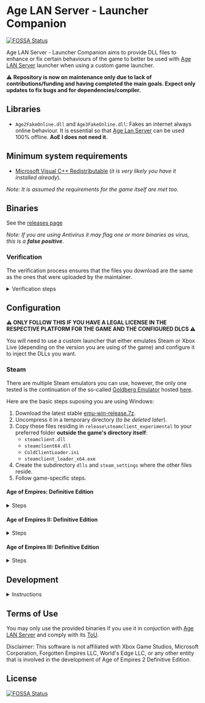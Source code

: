# Age LAN Server - Launcher Companion
[![FOSSA Status](https://app.fossa.com/api/projects/git%2Bgithub.com%2Fluskaner%2FageLANServerLauncherCompanion.svg?type=shield)](https://app.fossa.com/projects/git%2Bgithub.com%2Fluskaner%2FageLANServerLauncherCompanion?ref=badge_shield)


Age LAN Server - Launcher Companion aims to provide DLL files to enhance or fix certain behaviours of the game to better be used with [Age LAN Server](https://github.com/luskaner/ageLANServer) launcher when using a custom game launcher.

⚠️ **Repository is now on maintenance only due to lack of contributions/funding and having completed the main goals. Expect only updates to fix bugs and for dependencies/compiler.**

## Libraries

* `Age2FakeOnline.dll` and `Age3FakeOnline.dll`: Fakes an internet always online behaviour. It is essential so that [Age Lan Server](https://github.com/luskaner/ageLANServer) can be used 100% offline. **AoE I does not need it**.

## Minimum system requirements

* [Microsoft Visual C++ Redistributable](https://aka.ms/vs/17/release/vc_redist.x64.exe) (*it is very likely you have it installed already*).

*Note: It is assumed the requirements for the game itself are met too*.

## Binaries

See the [releases page](https://github.com/luskaner/ageLANServerLauncherCompanion/releases)

*Note: If you are using Antivirus it may flag one or more binaries as virus, this is a **false positive***.

### Verification

The verification process ensures that the files you download are the same as the ones that were uploaded by the
maintainer.

<details>
    <summary>Verification steps</summary>

1. Check the release tag is verified with the committer's signature key (*as all commits must be*).
2. Download the ```..._checksums_vA.B.C.D.txt``` and ```..._checksums_vA.B.C.D.txt.sig``` files.
3. Import the [release public key](release_public.key) and import it to your keyring if you haven't already.
4. Verify the ```..._checksums_vA.B.C.D.txt``` file with the ```..._checksums_vA.B.C.D.txt.sig``` file.
5. Verify the SHA-256 checksum list inside ```..._checksums_vA.B.C.D.txt``` with the downloaded archives.

</details>

## Configuration

**⚠️ ONLY FOLLOW THIS IF YOU HAVE A LEGAL LICENSE IN THE RESPECTIVE PLATFORM FOR THE GAME AND THE CONFIGURED DLCS ⚠️**

You will need to use a custom launcher that either emulates Steam or Xbox Live (depending on the version you are using of the game) and configure it to inject the DLLs you want.

### Steam

There are multiple Steam emulators you can use, however, the only one tested is the continuation of the so-called [Goldberg Emulator](https://gitlab.com/Mr_Goldberg/goldberg_emulator) hosted [here](https://github.com/Detanup01/gbe_fork).

Here are the basic steps suposing you are using Windows:
1. Download the latest stable [emu-win-release.7z](https://github.com/Detanup01/gbe_fork/releases/latest/download/emu-win-release.7z).
2. Uncompress it in a temporary directory (*to be deleted later*).
3. Copy these files residing in `release\steamclient_experimental` to your preferred folder **outside the game's directory itself**:
   * `steamclient.dll`
   * `steamclient64.dll`
   * `ColdClientLoader.ini`
   * `steamclient_loader_x64.exe`
4. Create the subdirectory `dlls` and `steam_settings` where the other files reside.
5. Follow game-specific steps.

#### Age of Empires: Definitive Edition

<details>
    <summary>Steps</summary>

1. Modify `ColdClientLoader.ini` and set the following values:
   * `[SteamClient]`:
     * `Exe`:  `Drive:\Path\To\SteamLibrary\steamapps\common\AoEDE\AoEDE_s.exe`.
     * `AppId`: 1017900.
2. Create `steam_settings\supported_languages.txt` with notepad and copy the following text as-is:
```text
english
french
italian
german
japanese
koreana
brazilian
russian
schinese
latam
tchinese
vietnamese
spanish
```
3. Create `steam_settings\achievements.json` with notepad and copy the following text as-is:
```json
[{"name": "ROMA_VICTRIX"}, {"name": "VENI_VIDI_VICI"}, {"name": "IMPERIAL_PEACE"}, {"name": "THE_ELEPHANT_IN_THE_ROME"}, {"name": "PUNIC_ATTACK"}, {"name": "HITTITE_BABY_ONE_MORE_TIME"}, {"name": "PHARAOH"}, {"name": "SMOKING_ZIGGURATS"}, {"name": "EPIC"}, {"name": "BIG_IN_JAPAN"}, {"name": "HOMES"}, {"name": "TOWERS_OF_BABEL"}, {"name": "RISE_AND_WALL"}, {"name": "NOT_THAT_IM_KEEPING_COUNT"}, {"name": "HUN_IS_THAT_YOU"}, {"name": "HERACLES"}, {"name": "ARTEMIS"}, {"name": "PARTHIAN_SHOT"}, {"name": "21ST_CENTURY"}, {"name": "AXE_TO_GRIND"}, {"name": "CUTE_CATS"}, {"name": "THE_CHOSEN_ONES"}, {"name": "DANCING_CHARIOTS"}, {"name": "MINOAN_COMPIES"}, {"name": "SCYTHESEEING"}, {"name": "SYNTAGMA"}, {"name": "WOLOLO"}, {"name": "EYE_OF_HORUS"}, {"name": "LOSING_YOUR_RELIGION"}, {"name": "ATLAS"}, {"name": "FEET_ON_THE_GROUND"}, {"name": "EYE_IN_THE_SKY"}, {"name": "ASSASSIN"}, {"name": "PERSEUS"}, {"name": "COINAGE"}, {"name": "QUARRY"}, {"name": "WOODSTOCK"}, {"name": "PEPPERONI_PIZZA"}, {"name": "MARVELOUS"}, {"name": "ARCHIMEDES"}, {"name": "PEGASUS"}, {"name": "STATE_OF_THE_ARTIFACT"}, {"name": "RUIN_THEM_ALL"}, {"name": "RES_PUBLICA"}]
```
4. Create `steam_settings\configs.user.ini` with notepad and copy the following text:
```ini
[user::general]
# Fill your account name as you would normally see.
account_name=
# Fill with your real steamid or leave empty for it to be auto-generated.
account_steamid=
# Choose one from steam_settings\supported_languages.txt (described in https://partner.steamgames.com/doc/store/localization/languages) or leave empty to be set as 'english'
language=
# Choose from 'Alpha-2' country code: https://www.iban.com/country-codes or leave empty to be set as 'US'
ip_country=
```
5. Modify the fields according to the comments.
6. Edit [Age LAN Server - Launcher](https://github.com/luskaner/ageLANServer/tree/main/launcher) `resources\config.aoe1.toml` and set:
   * `[Client]`:
      * `Executable`:  `Drive:\Path\To\steamclient_loader_x64.exe`.

*Note: Up-to-date as of 19/01/2025 and using release `Release 2025 01 09`*.
    
</details>

#### Age of Empires II: Definitive Edition

<details>
    <summary>Steps</summary>

1. Modify `ColdClientLoader.ini` and set the following values:
   * `[SteamClient]`:
     * `Exe`:  `Drive:\Path\To\SteamLibrary\steamapps\common\AoE2DE\AoE2DE_s.exe`.
     * `AppId`: 813780.
   * `[Injection]`
     * `DllsToInjectFolder`: `dlls`.
2. Create `steam_settings\supported_languages.txt` with notepad and copy the following text as-is:
```text
english
french
italian
german
japanese
koreana
portuguese
brazilian
russian
schinese
latam
tchinese
turkish
vietnamese
spanish
polish
hindi
malay
```
3. Create `steam_settings\achievements.json` with notepad and copy the following text as-is:
```json
[{"name":"ACHAEMENIDS_VICTORY"},{"name":"ACHEVEMENT_HUN_WHAT_ARE_YOU_DOING"},{"name":"ACHIEVEMENT_100_GBETO"},{"name":"ACHIEVEMENT_90_KG"},{"name":"ACHIEVEMENT_ADMIRABLE_ADMIRAL"},{"name":"ACHIEVEMENT_AGAINST_ALL"},{"name":"ACHIEVEMENT_AGE_OF_VIKINGS"},{"name":"ACHIEVEMENT_AGILE_AS_A_SPARROW"},{"name":"ACHIEVEMENT_ALARIC_SPEED_RUN"},{"name":"ACHIEVEMENT_ALEXANDRA_THE_GREAT"},{"name":"ACHIEVEMENT_ALL_ACCOUNTED_FOR"},{"name":"ACHIEVEMENT_ANYONE_ORDER_PIZZA"},{"name":"ACHIEVEMENT_AN_OFFER"},{"name":"ACHIEVEMENT_ARE_YOU_NOT_ENTERTAINED"},{"name":"ACHIEVEMENT_ATTILA_SPEED_RUN"},{"name":"ACHIEVEMENT_AUNTIE_DEAREST"},{"name":"ACHIEVEMENT_A_MOST_CONVENIENT_DEATH"},{"name":"ACHIEVEMENT_A_SECOND_HASTINGS"},{"name":"ACHIEVEMENT_A_SUITABLE_SATRAP"},{"name":"ACHIEVEMENT_BABY_BOOMER"},{"name":"ACHIEVEMENT_BATTLESHIP"},{"name":"ACHIEVEMENT_BIRD_SHOOTING"},{"name":"ACHIEVEMENT_BLOCKADE_BREAKER"},{"name":"ACHIEVEMENT_BON_VOYAGE"},{"name":"ACHIEVEMENT_BOUNTY_HUNTER"},{"name":"ACHIEVEMENT_BREAD_AND_CIRCUSES"},{"name":"ACHIEVEMENT_BUILDER_OF_CIVILIZATIONS"},{"name":"ACHIEVEMENT_BULLS_EYE"},{"name":"ACHIEVEMENT_BULL_MARKET"},{"name":"ACHIEVEMENT_BY_AHURAMAZDAS_GRACE"},{"name":"ACHIEVEMENT_CALM_COOL_AND_COLLECTED"},{"name":"ACHIEVEMENT_CAMPAIGN_ALARIC_COMPLETED"},{"name":"ACHIEVEMENT_CAMPAIGN_ARMENIANS_COMPLETED"},{"name":"ACHIEVEMENT_CAMPAIGN_ATTILA_COMPLETED"},{"name":"ACHIEVEMENT_CAMPAIGN_BARBAROSSA_COMPLETED"},{"name":"ACHIEVEMENT_CAMPAIGN_BARI_COMPLETED"},{"name":"ACHIEVEMENT_CAMPAIGN_BATTLE_FOR_GREECE_COMPLETED"},{"name":"ACHIEVEMENT_CAMPAIGN_BENGALIS_COMPLETED"},{"name":"ACHIEVEMENT_CAMPAIGN_BERBER_COMPLETED"},{"name":"ACHIEVEMENT_CAMPAIGN_BOHEMIANS_COMPLETED"},{"name":"ACHIEVEMENT_CAMPAIGN_BRITONS_COMPLETED"},{"name":"ACHIEVEMENT_CAMPAIGN_BULGARIAN_COMPLETED"},{"name":"ACHIEVEMENT_CAMPAIGN_BURGUNDIANS_COMPLETED"},{"name":"ACHIEVEMENT_CAMPAIGN_BURMESE_COMPLETED"},{"name":"ACHIEVEMENT_CAMPAIGN_CUMAN_COMPLETED"},{"name":"ACHIEVEMENT_CAMPAIGN_DRACULA_COMPLETED"},{"name":"ACHIEVEMENT_CAMPAIGN_DRAVIDIANS_COMPLETED"},{"name":"ACHIEVEMENT_CAMPAIGN_ELCID_COMPLETED"},{"name":"ACHIEVEMENT_CAMPAIGN_ELDORADO_COMPLETED"},{"name":"ACHIEVEMENT_CAMPAIGN_ETHIOPIAN_COMPLETED"},{"name":"ACHIEVEMENT_CAMPAIGN_GEORGIANS_COMPLETED"},{"name":"ACHIEVEMENT_CAMPAIGN_HEROES_AND_VILLAINS_COMPLETED"},{"name":"ACHIEVEMENT_CAMPAIGN_HINDUSTANIS_COMPLETED"},{"name":"ACHIEVEMENT_CAMPAIGN_HISTORICAL_BATTLES_COMPLETE"},{"name":"ACHIEVEMENT_CAMPAIGN_HOPELESS_ROMANTIC"},{"name":"ACHIEVEMENT_CAMPAIGN_INSPIRING_POET"},{"name":"ACHIEVEMENT_CAMPAIGN_JOANARC_COMPLETED"},{"name":"ACHIEVEMENT_CAMPAIGN_KHAN_COMPLETED"},{"name":"ACHIEVEMENT_CAMPAIGN_KHMER_COMPLETED"},{"name":"ACHIEVEMENT_CAMPAIGN_LITHUANIANS_COMPLETED"},{"name":"ACHIEVEMENT_CAMPAIGN_MACEDONIANS_COMPLETED"},{"name":"ACHIEVEMENT_CAMPAIGN_MALAY_COMPLETED"},{"name":"ACHIEVEMENT_CAMPAIGN_MALIAN_COMPLETED"},{"name":"ACHIEVEMENT_CAMPAIGN_MONTEZUMA_COMPLETED"},{"name":"ACHIEVEMENT_CAMPAIGN_PERSIANS_COMPLETED"},{"name":"ACHIEVEMENT_CAMPAIGN_POLES_COMPLETED"},{"name":"ACHIEVEMENT_CAMPAIGN_PORTUGUESE_COMPLETED"},{"name":"ACHIEVEMENT_CAMPAIGN_PRITHVIRAJ_COMPLETED"},{"name":"ACHIEVEMENT_CAMPAIGN_RAJA_OF_THE_PEOPLE"},{"name":"ACHIEVEMENT_CAMPAIGN_ROMANS_COMPLETED"},{"name":"ACHIEVEMENT_CAMPAIGN_SALADIN_COMPLETED"},{"name":"ACHIEVEMENT_CAMPAIGN_SFORZA_COMPLETED"},{"name":"ACHIEVEMENT_CAMPAIGN_SICILIANS_COMPLETED"},{"name":"ACHIEVEMENT_CAMPAIGN_SUMERIANS_COMPLETED"},{"name":"ACHIEVEMENT_CAMPAIGN_TATAR_COMPLETED"},{"name":"ACHIEVEMENT_CAMPAIGN_VIETNAMESE_COMPLETED"},{"name":"ACHIEVEMENT_CAMPAIGN_WALLACE_COMPLETED"},{"name":"ACHIEVEMENT_CAN_I_BE_FRANK_WITH_YOU"},{"name":"ACHIEVEMENT_CASTLE_CRUSHER"},{"name":"ACHIEVEMENT_CASTLE_OF_DOUBT"},{"name":"ACHIEVEMENT_CATHEDRAL_RUSH"},{"name":"ACHIEVEMENT_CHAIN_REACTION"},{"name":"ACHIEVEMENT_CHALLENGE_ACCEPTED"},{"name":"ACHIEVEMENT_CHARIOTABLE_NUMBERS"},{"name":"ACHIEVEMENT_CHURCH_SANCTUARY"},{"name":"ACHIEVEMENT_CIVIS_ROMANUS"},{"name":"ACHIEVEMENT_COMBINED_ARMS"},{"name":"ACHIEVEMENT_CONSTRUCTION_CANCELLATION"},{"name":"ACHIEVEMENT_COUP_DETAT"},{"name":"ACHIEVEMENT_CRISIS_MANAGEMENT"},{"name":"ACHIEVEMENT_DAIMYO_OF_THE_NINE_PROVINCES"},{"name":"ACHIEVEMENT_DARK_DINNER"},{"name":"ACHIEVEMENT_DARK_HUMOR"},{"name":"ACHIEVEMENT_DEFEAT_AUSTRIAN_DUKE"},{"name":"ACHIEVEMENT_DESTROY_DELHI"},{"name":"ACHIEVEMENT_DIPLOMACY_IS_FOR_THE_MEEK"},{"name":"ACHIEVEMENT_DONJON_SERJEANT"},{"name":"ACHIEVEMENT_DRAGON_SHIPS"},{"name":"ACHIEVEMENT_D_DAY"},{"name":"ACHIEVEMENT_EASIEST_AI"},{"name":"ACHIEVEMENT_EASY_AI"},{"name":"ACHIEVEMENT_ELEPHANTASTIC"},{"name":"ACHIEVEMENT_ENTER_THE_EPIC"},{"name":"ACHIEVEMENT_ETERNAL_GRATITUDE"},{"name":"ACHIEVEMENT_EXPEDITED_DELIVERY"},{"name":"ACHIEVEMENT_EXTREME_AI"},{"name":"ACHIEVEMENT_EYE_OF_THE_TIGER"},{"name":"ACHIEVEMENT_FACE_MY_RATHA"},{"name":"ACHIEVEMENT_FAMILY_FEUDAL"},{"name":"ACHIEVEMENT_FASTER_THAN_A_SPEEDING_CANNONBALL"},{"name":"ACHIEVEMENT_FAST_FOOD"},{"name":"ACHIEVEMENT_FIGHTING_FROM_AFAR"},{"name":"ACHIEVEMENT_FIGHT_IN_THE_SHADE"},{"name":"ACHIEVEMENT_FINAL_COUNTDOWN"},{"name":"ACHIEVEMENT_FIRE_WITH_FIRE"},{"name":"ACHIEVEMENT_FIRST_CITIZEN"},{"name":"ACHIEVEMENT_FLEMISH_REVOLUTION"},{"name":"ACHIEVEMENT_FORGED_IN_IRON"},{"name":"ACHIEVEMENT_FORGED_IN_THE_HEAT_OF_BATTLE"},{"name":"ACHIEVEMENT_FRANKLY_MY_DEAR"},{"name":"ACHIEVEMENT_FRIEND_OF_ARTEMSIA"},{"name":"ACHIEVEMENT_FRIEND_OF_THE_HELOTS"},{"name":"ACHIEVEMENT_FUROR_TEUTONICUS"},{"name":"ACHIEVEMENT_GALLEON_BLING"},{"name":"ACHIEVEMENT_GAME_OVER_YURY"},{"name":"ACHIEVEMENT_GENERATIONAL_AMBITIONS"},{"name":"ACHIEVEMENT_GOING_FOR_THE_GOLD"},{"name":"ACHIEVEMENT_GREECED_LIGHTNING"},{"name":"ACHIEVEMENT_HARDEST_AI"},{"name":"ACHIEVEMENT_HARD_AI"},{"name":"ACHIEVEMENT_HAUTE_HAUTE_BRIEF_CANDLE"},{"name":"ACHIEVEMENT_HOMELESS"},{"name":"ACHIEVEMENT_HOT_N_SPICY"},{"name":"ACHIEVEMENT_HOWDY_NEIGHBOR"},{"name":"ACHIEVEMENT_HUNA_JOIN_ME"},{"name":"ACHIEVEMENT_ITALY_JONES_AND_THE_FIRST_CRUSADE"},{"name":"ACHIEVEMENT_ITS_A_TREB"},{"name":"ACHIEVEMENT_I_AM_LEGION"},{"name":"ACHIEVEMENT_I_WAS_IN_CHINA_BEFORE"},{"name":"ACHIEVEMENT_I_WONDER_WHY_I_DID_THAT"},{"name":"ACHIEVEMENT_KABOOM"},{"name":"ACHIEVEMENT_KARAMBOLAGE"},{"name":"ACHIEVEMENT_KILL_KING_TAKAYUTPI"},{"name":"ACHIEVEMENT_KING_OF_THE_SEAS"},{"name":"ACHIEVEMENT_KNOCKING_ON_YOUR_DOOR"},{"name":"ACHIEVEMENT_KUSHLUK_ASSASSINATION"},{"name":"ACHIEVEMENT_LANDSLIDE"},{"name":"ACHIEVEMENT_LAW_MAKER"},{"name":"ACHIEVEMENT_LEADER_OF_MEN"},{"name":"ACHIEVEMENT_LONG_LIVE_THE_KING"},{"name":"ACHIEVEMENT_LOSING_YOUR_RELIGION"},{"name":"ACHIEVEMENT_LOST_VIKINGS"},{"name":"ACHIEVEMENT_MALEVOLENT_MAURAUDER"},{"name":"ACHIEVEMENT_MALLEUS_SCOTORUM"},{"name":"ACHIEVEMENT_MANGO_SHOTS"},{"name":"ACHIEVEMENT_MARATHONOMACHOS"},{"name":"ACHIEVEMENT_MARCO_POLO"},{"name":"ACHIEVEMENT_MASTERPIECE"},{"name":"ACHIEVEMENT_MINT_CONDITION"},{"name":"ACHIEVEMENT_MODERATE_AI"},{"name":"ACHIEVEMENT_NEVER_TRUST"},{"name":"ACHIEVEMENT_NOT_CUTTING_CORNERS"},{"name":"ACHIEVEMENT_NOT_JUST_A_MILITIA"},{"name":"ACHIEVEMENT_NOT_THE_VIPER"},{"name":"ACHIEVEMENT_NO_BAGGAGE"},{"name":"ACHIEVEMENT_NO_CASTLE_AGE"},{"name":"ACHIEVEMENT_NO_GUNS"},{"name":"ACHIEVEMENT_NO_HOJO"},{"name":"ACHIEVEMENT_NO_KILLING_PORTUGUESE"},{"name":"ACHIEVEMENT_NO_QUARTER"},{"name":"ACHIEVEMENT_NO_REST_FOR_THE_WICKED"},{"name":"ACHIEVEMENT_NO_SUNTZU_LIGHT"},{"name":"ACHIEVEMENT_NO_SUPPORT"},{"name":"ACHIEVEMENT_NO_WALLS"},{"name":"ACHIEVEMENT_NO_WHEELS"},{"name":"ACHIEVEMENT_NO_WONDER_LEFT_BEHIND"},{"name":"ACHIEVEMENT_NO_WONDER_ON_MY_WATCH"},{"name":"ACHIEVEMENT_NO_WONDER_YOU_WON"},{"name":"ACHIEVEMENT_NUMBERS_BEAT_EVERYTHING"},{"name":"ACHIEVEMENT_OFFENSE_IS_THE_BEST_DEFENSE"},{"name":"ACHIEVEMENT_OOF_NICE"},{"name":"ACHIEVEMENT_OTTOMAN_GLORY_SEEKER"},{"name":"ACHIEVEMENT_OUT_OF_THEIR_ELEMENT"},{"name":"ACHIEVEMENT_OUT_WITH_A_BANG"},{"name":"ACHIEVEMENT_PARINIRVANA"},{"name":"ACHIEVEMENT_PHILHELLENE"},{"name":"ACHIEVEMENT_PHILOLACON"},{"name":"ACHIEVEMENT_PLEASANT_PEASANT"},{"name":"ACHIEVEMENT_PLEBEIAN_PRESERVER"},{"name":"ACHIEVEMENT_POLITICAL_ANIMAL"},{"name":"ACHIEVEMENT_PREPARE_FOR_BOAR"},{"name":"ACHIEVEMENT_PROMACHOS"},{"name":"ACHIEVEMENT_PROTECTOR_OF_THE_REALM"},{"name":"ACHIEVEMENT_RAIDING_PARTY"},{"name":"ACHIEVEMENT_REJECT_THE_REGENT"},{"name":"ACHIEVEMENT_RELIC_HUNTER"},{"name":"ACHIEVEMENT_RIDE_FOR_RUIN"},{"name":"ACHIEVEMENT_RUSH_TO_THE_KING"},{"name":"ACHIEVEMENT_SACK_AND_BURN"},{"name":"ACHIEVEMENT_SATANS_MAP"},{"name":"ACHIEVEMENT_SAXON_REVENGE"},{"name":"ACHIEVEMENT_SCATTERED_HORDE"},{"name":"ACHIEVEMENT_SEEDS_OF_THEIR_OWN_DESTRUCTION"},{"name":"ACHIEVEMENT_SELFMADE_MAN"},{"name":"ACHIEVEMENT_SHEEP_HOARDER"},{"name":"ACHIEVEMENT_SHOGUN"},{"name":"ACHIEVEMENT_SHUT_UP_LA_HIRE"},{"name":"ACHIEVEMENT_SNEAK_ATTACK"},{"name":"ACHIEVEMENT_SO_EPIC"},{"name":"ACHIEVEMENT_SUPREMELY_UNEXPECTED"},{"name":"ACHIEVEMENT_SURYAVARMAN_RELICS"},{"name":"ACHIEVEMENT_SUSHI_LOVER"},{"name":"ACHIEVEMENT_TACTICAL_RETREAT"},{"name":"ACHIEVEMENT_THE_BEST_DEFENSE"},{"name":"ACHIEVEMENT_THE_GO_GETTER"},{"name":"ACHIEVEMENT_THE_GREAT_KINGS_WRATH"},{"name":"ACHIEVEMENT_THE_MISSIONARY"},{"name":"ACHIEVEMENT_THE_OLD_FASHIONED_WAY"},{"name":"ACHIEVEMENT_THE_RENOVATOR"},{"name":"ACHIEVEMENT_THE_WONDER"},{"name":"ACHIEVEMENT_THRONE_THIEF"},{"name":"ACHIEVEMENT_THUNDERING_ZEUS"},{"name":"ACHIEVEMENT_TOLERANT_PIETY"},{"name":"ACHIEVEMENT_TOMB_RAIDER"},{"name":"ACHIEVEMENT_TOO_LAME_TO_TAME"},{"name":"ACHIEVEMENT_TRUST_NO_ONE"},{"name":"ACHIEVEMENT_UNCHIVALROUS_PRAGMATIST"},{"name":"ACHIEVEMENT_UNEXPECTED"},{"name":"ACHIEVEMENT_UNITED_WE_FALL"},{"name":"ACHIEVEMENT_UR_OUT_OF_HERE"},{"name":"ACHIEVEMENT_VANDALIZED"},{"name":"ACHIEVEMENT_VICTORY_WITH_EVERY_CIV"},{"name":"ACHIEVEMENT_WHAT_WOULD_ALEXANDER_HAVE_DONE"},{"name":"ACHIEVEMENT_WINGMAN"},{"name":"ACHIEVEMENT_WOLOLO"},{"name":"ACHIEVEMENT_YOU_HAVE_NO_POWER_HERE"},{"name":"ACHIEVEMENT_ZIZKOV_HILL"},{"name":"ARMENIANS_VICTORY"},{"name":"ATHENIANS_VICTORY"},{"name":"AZTEC_VICTORY"},{"name":"BENGALIS_VICTORY"},{"name":"BERBERS_VICTORY"},{"name":"BOHEMIANS_VICTORY"},{"name":"BRITONS_VICTORY"},{"name":"BULGARIANS_VICTORY"},{"name":"BURGUNDIANS_VICTORY"},{"name":"BURMESE_VICTORY"},{"name":"BYZANTINES_VICTORY"},{"name":"CELTS_VICTORY"},{"name":"CHINESE_VICTORY"},{"name":"CUMANS_VICTORY"},{"name":"DRAVIDIANS_VICTORY"},{"name":"ETHIOPIANS_VICTORY"},{"name":"FRANKS_VICTORY"},{"name":"GEORGIANS_VICTORY"},{"name":"GOTHS_VICTORY"},{"name":"GURJARAS_VICTORY"},{"name":"HUNS_VICTORY"},{"name":"INCAS_VICTORY"},{"name":"INDIANS_VICTORY"},{"name":"ITALIANS_VICTORY"},{"name":"JAPANESE_VICTORY"},{"name":"KHMER_VICTORY"},{"name":"KOREANS_VICTORY"},{"name":"LITHUANIANS_VICTORY"},{"name":"MAGYARS_VICTORY"},{"name":"MALAY_VICTORY"},{"name":"MALIANS_VICTORY"},{"name":"MAYANS_VICTORY"},{"name":"MONGOLS_VICTORY"},{"name":"PERSIANS_VICTORY"},{"name":"POLES VICTORY"},{"name":"POMPEII_ASSYRIAN_VICTORY"},{"name":"POMPEII_BABYLONIAN_VICTORY"},{"name":"POMPEII_CARTHAGINIAN_VICTORY"},{"name":"POMPEII_CHOSON_VICTORY"},{"name":"POMPEII_EGYPTIAN_VICTORY"},{"name":"POMPEII_GREEK_VICTORY"},{"name":"POMPEII_HITTITE_VICTORY"},{"name":"POMPEII_LACVIET_VICTORY"},{"name":"POMPEII_MACEDONIAN_VICTORY"},{"name":"POMPEII_MINOAN_VICTORY"},{"name":"POMPEII_PALMYRAN_VICTORY"},{"name":"POMPEII_PERSIAN_VICTORY"},{"name":"POMPEII_PHOENICIAN_VICTORY"},{"name":"POMPEII_ROMAN_VICTORY"},{"name":"POMPEII_SHANG_VICTORY"},{"name":"POMPEII_SUMERIAN_VICTORY"},{"name":"POMPEII_YAMATO_VICTORY"},{"name":"PORTUGUESE_VICTORY"},{"name":"ROMAN_VICTORY"},{"name":"SARACENS_VICTORY"},{"name":"SICILIANS_VICTORY"},{"name":"SLAVS_VICTORY"},{"name":"SPANISH_VICTORY"},{"name":"SPARTANS_VICTORY"},{"name":"SteamAchievements"},{"name":"TATARS_VICTORY"},{"name":"TEUTONS_VICTORY"},{"name":"TURKS_VICTORY"},{"name":"VIETNAMESE_VICTORY"},{"name":"VIKINGS_VICTORY"}]
```
4. Create `steam_settings\configs.app.ini` with notepad and copy the following text:
```ini
[app::dlcs]
unlock_all=0
# Expansions
#2141580=Age of Empires II: Definitive Edition - Return of Rome
#2555420=Age of Empires II: Definitive Edition - The Mountain Royals
#2805510=Age of Empires II: Definitive Edition - Victors and Vanquished
#2805520=Age of Empires II: DE - Chronicles: Battle for Greece
# Animated Icons
#2672800=Age of Empires II: Definitive Edition – La Hire’s Dry Humor Animated Icons
#2672810=Age of Empires II: Definitive Edition – Joan’s Marvelous Moving Masterpieces Animated Icons
#2672820=Age of Empires II: Definitive Edition – Barbarossa’s Barrel of Pickled Goods Animated Icons
# Other
#1039811=Enhanced Graphics Pack
```
5. Remove the starting `#` for the DLCs **you legally own** and are installed.
6. Create `steam_settings\configs.user.ini` with notepad and copy the following text:
```ini
[user::general]
# Fill your account name as you would normally see.
account_name=
# Fill with your real steamid or leave empty for it to be auto-generated.
account_steamid=
# Choose one from steam_settings\supported_languages.txt (described in https://partner.steamgames.com/doc/store/localization/languages) or leave empty to be set as 'english'
language=
# Choose from 'Alpha-2' country code: https://www.iban.com/country-codes or leave empty to be set as 'US'
ip_country=
```
7. Modify the fields according to the comments.
8. Copy the `Age2...` DLLs you have download from here to `dlls` folder (*uncompressed*).
9. Edit [Age LAN Server - Launcher](https://github.com/luskaner/ageLANServer/tree/main/launcher) `resources\config.aoe2.toml` and set:
   * `[Client]`:
      * `Executable`:  `Drive:\Path\To\steamclient_loader_x64.exe`.

*Note: Up-to-date as of 19/01/2025 and using release `Release 2025 01 09`*.
</details>

#### Age of Empires III: Definitive Edition

<details>
    <summary>Steps</summary>

1. Modify `ColdClientLoader.ini` and set the following values:
   * `[SteamClient]`:
     * `Exe`:  `Drive:\Path\To\SteamLibrary\steamapps\common\AoE3DE\AoE3DE_s.exe`.
     * `AppId`: 933110.
   * `[Injection]`
     * `DllsToInjectFolder`: `dlls`.
2. Create `steam_settings\supported_languages.txt` with notepad and copy the following text as-is:
```text
english
french
italian
german
japanese
koreana
brazilian
russian
schinese
tchinese
turkish
vietnamese
spanish
```
3. Create `steam_settings\achievements.json` with notepad and copy the following text as-is:
```json
[{"name":"WHAT_A_BEAUTIFUL_CITY"},{"name":"CONTENT_CREATOR"},{"name":"BLOOD_ICE_AND_STEEL"},{"name":"FIRE_AND_SHADOW"},{"name":"THE_ASIAN_DYNASTIES"},{"name":"THE_TOMMYNATOR"},{"name":"EVERY_MOMENT_I_LIVE_IS_AGONY"},{"name":"RAISING_CONQUERORS"},{"name":"WINNER_WINNER"},{"name":"CARTOGRAPHER"},{"name":"IMPERIAL_AGE"},{"name":"FULL_OF_HOT_AIR"},{"name":"DANCE"},{"name":"ALLIANCE"},{"name":"TRADES_MASTER"},{"name":"WE_NEED_MORE_WOOD"},{"name":"MY_HERO"},{"name":"TREASURE_HUNTER"},{"name":"A_PIRATES_LIFE_FOR_ME"},{"name":"TO_THE_SEAS"},{"name":"WAR_WAGONS"},{"name":"FIERCE_CAVALRYMEN_OF_TARTARS"},{"name":"CATHEDRAL_ASSIST"},{"name":"BIG_BROTHERS"},{"name":"PIKE_AND_SHOT"},{"name":"CONGREVE_ROCKETS"},{"name":"RIDERS"},{"name":"RIBAULDEQUIN"},{"name":"WONDERS"},{"name":"FAITH"},{"name":"ELEPHANT_IN_THE_ROOM"},{"name":"SOCIAL_DOMINANCE"},{"name":"NO_MAINS"},{"name":"BUDGET_CUT"},{"name":"HERE_COMES_THE_CAVALRY"},{"name":"WHATEVER_THE_PRICE_ILL_BEAT_IT"},{"name":"OLD_FASHIONED"},{"name":"ANIMAL_WHISPERER"},{"name":"ANIMAL_HUNTER"},{"name":"SEE_MY_VEST"},{"name":"COMFORTS_OF_HOME"},{"name":"STRIKE"},{"name":"WELL_STUDIED"},{"name":"HOLY_MOUNTAINS"},{"name":"RAIDING_PARTY"},{"name":"BIG_BOMBARDMENT"},{"name":"SAFARI"},{"name":"INFLUENCER"},{"name":"CASH_COW"},{"name":"HAUSA_VICTORY"},{"name":"ETHIOPIAN_VICTORY"},{"name":"RULER_OF_THE_SEVEN_KINGDOMS"},{"name":"KING_OF_KINGS"},{"name":"DEVOUT_LEARNER"},{"name":"TRULY_REVOLTING"},{"name":"COMPANIA_FUSILEROS"},{"name":"ESTADOS_UNIDOS_MEXICANOS"},{"name":"GUERRILLEROS_MEXICANOS"},{"name":"STRENGTH_IN_NUMBERS"},{"name":"DESPERADO"},{"name":"MEXICAN_VICTORY"},{"name":"STRATEGIST"},{"name":"MEXICAN_STATESMAN"},{"name":"TONGUES_OF_EUROPE"},{"name":"DEMOLITION_DERBY"},{"name":"THE_GREAT_SIEGE"},{"name":"HEAVY_METAL_RAIN"},{"name":"KNIGHTS_HOSPITAL"},{"name":"BUSINESS_TRIP"},{"name":"MALTESE_VICTORY"},{"name":"ALONE_AGAINST_THE_WORLD"},{"name":"COSSACK_CAPTAIN"},{"name":"DEFENSE_OF_THE_HEADQUARTERS"},{"name":"SCORCHED_EARTH"},{"name":"UPHILL_BATTLE"},{"name":"SHELL_WITH_YOUR_NAME_ON_IT"},{"name":"INTERNATIONAL_SUPPORTERS"},{"name":"TECHNOLOGICAL_BOOM"},{"name":"INVESTMANT_BANKER"},{"name":"FREE_REAL_ESTATE"},{"name":"BERSAGLIERI_BATTALION"},{"name":"ITALIAN_VICTORY"},{"name":"LA_SERENISSIMA"},{"name":"ECONOMIC_SUPER_POWER"},{"name":"OK_BOOMER"},{"name":"GRAND_EXCHANGE"},{"name":"IMPERIUM"},{"name":"WEALTH_OF_EMPIRES"}]
```
4. Create `steam_settings\configs.app.ini` with notepad and copy the following text:
```ini
[app::dlcs]
unlock_all=0
# Base Game
#2477660=Age of Empires III: Definitive Edition (Base Game)
# Civilizations
#1581450=Age of Empires III: Definitive Edition - United States Civilization
#1817370=Age of Empires III: Definitive Edition - Mexico Civilization
# Expansions
#1581451=Age of Empires III: DE The African Royals
#1817361=Age of Empires III: Definitive Edition - Knights of the Mediterranean
# Cosmetics
#2154360=Age of Empires III: Definitive Edition – Hero Cosmetic Pack – Lizzie
#2154361=Age of Empires III: Definitive Edition – Hero Cosmetic Pack – Kunoichi
#2154362=Age of Empires III: Definitive Edition – Hero Cosmetic Pack – Vol. 1
# Other
#1331250=Boston - 4K Cinematic Pack
```
5. Remove the starting `#` for the DLCs **you legally own** and are installed.
6. Create `steam_settings\configs.user.ini` with notepad and copy the following text:
```ini
[user::general]
# Fill your account name as you would normally see.
account_name=
# Fill with your real steamid or leave empty for it to be auto-generated.
account_steamid=
# Choose one from steam_settings\supported_languages.txt (described in https://partner.steamgames.com/doc/store/localization/languages) or leave empty to be set as 'english'
language=
# Choose from 'Alpha-2' country code: https://www.iban.com/country-codes or leave empty to be set as 'US'
ip_country=
```
7. Modify the fields according to the comments.
8. Copy the `Age3...` DLLs you have download from here to `dlls` folder (*uncompressed*).
9. Edit [Age LAN Server - Launcher](https://github.com/luskaner/ageLANServer/tree/main/launcher) `resources\config.aoe3.toml` and set:
   * `[Client]`:
      * `Executable`:  `Drive:\Path\To\steamclient_loader_x64.exe`.

*Note: Up-to-date as of 19/01/2025 and using release `Release 2025 01 09`*.
</details>

## Development

<details>
    <summary>Instructions</summary>
    
### Requirements
* OS: Windows 10.
* IDE: Visual Studio 2022 or Visual Studio Code.
* Tools: Windows 10 SDK.

### Tasks

Before staring make sure to clone the repo with submodules and install `vcpkg` submodule, you may need to configure VS Studio/Code to its path.

* Release Build: `msbuild /m /p:Configuration=Release`
* Debug Build:  `msbuild /m /p:Configuration=Debug`
* Release workflow: See [Github Workflow](https://github.com/luskaner/ageLANServerLauncherCompanion/blob/main/.github/workflows/release.yml)
  
</details>

## Terms of Use

You may only use the provided binaries if you use it in conjuction with [Age LAN Server](https://github.com/luskaner/ageLANServer) and comply with its [ToU](https://github.com/luskaner/ageLANServer?tab=readme-ov-file#terms-of-use).

Disclaimer: This software is not affiliated with Xbox Game Studios, Microsoft Corporation, Forgotten Empires LLC,
World's Edge LLC, or any other entity that is involved in the development of Age of Empires 2 Definitive Edition.


## License
[![FOSSA Status](https://app.fossa.com/api/projects/git%2Bgithub.com%2Fluskaner%2FageLANServerLauncherCompanion.svg?type=large)](https://app.fossa.com/projects/git%2Bgithub.com%2Fluskaner%2FageLANServerLauncherCompanion?ref=badge_large)